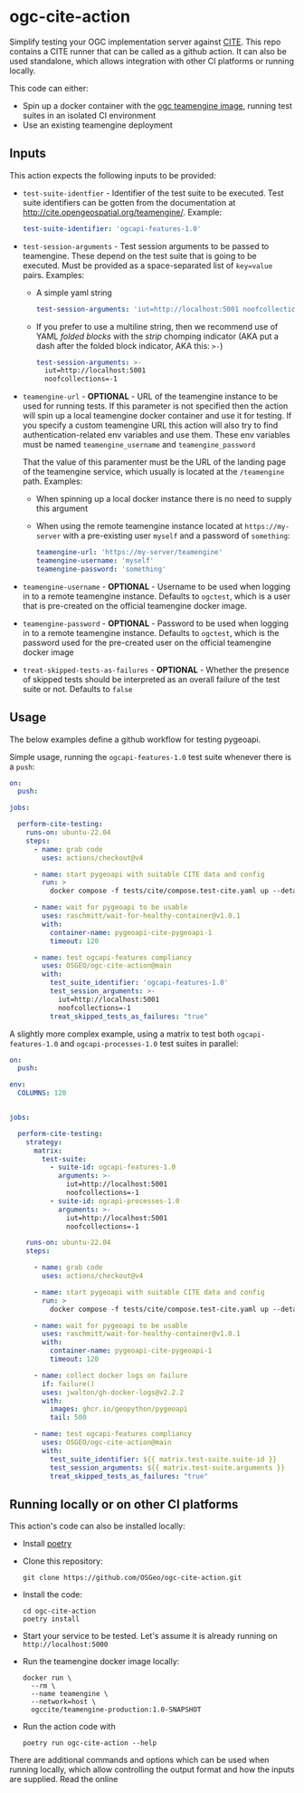 # ogc-cite-action

Simplify testing your OGC implementation server against [CITE](https://github.com/opengeospatial/cite/wiki). This repo
contains a CITE runner that can be called as a github action. It can also be used standalone, which allows integration
with other CI platforms or running locally.

This code can either:

- Spin up a docker container with the [ogc teamengine image](https://hub.docker.com/r/ogccite/teamengine-production),
  running test suites in an isolated CI environment
- Use an existing teamengine deployment


## Inputs

This action expects the following inputs to be provided:

- `test-suite-identfier` - Identifier of the test suite to be executed. Test suite identifiers can be gotten from the
  documentation at <http://cite.opengeospatial.org/teamengine/>. Example:
  
  ```yaml
  test-suite-identifier: 'ogcapi-features-1.0'
  ```
  
- `test-session-arguments` - Test session arguments to be passed to teamengine. These depend on the test suite that is
  going to be executed. Must be provided as a space-separated list of `key=value` pairs. Examples: 
  
  - A simple yaml string
    ```yaml
    test-session-arguments: 'iut=http://localhost:5001 noofcollections=-1'
    ```
    
  - If you prefer to use a multiline string, then  we recommend use of YAML *folded blocks* with the _strip_ 
    chomping indicator (AKA put a dash after the folded block indicator, AKA this: `>-`)
    ```yaml
    test-session-arguments: >-
      iut=http://localhost:5001 
      noofcollections=-1
    ```

- `teamengine-url` - **OPTIONAL** - URL of the teamengine instance to be used for running tests. If this parameter 
  is not specified then the action will spin up a local teamengine docker container and use it for testing. If you 
  specify a custom teamengine URL this action will also try to find authentication-related env variables and use 
  them. These env variables must be named `teamengine_username` and `teamengine_password`
  
  That the value of this paramenter must be the URL of the landing page of the teamengine service, which usually is 
  located at the `/teamengine` path. Examples:
  
  - When spinning up a local docker instance there is no need to supply this argument
  
  - When using the remote teamengine instance located at `https://my-server` with a pre-existing user `myself` and 
    a password of `something`:
  
    ```yaml
    teamengine-url: 'https://my-server/teamengine'
    teamengine-username: 'myself'
    teamengine-password: 'something'
    ```

- `teamengine-username` - **OPTIONAL** - Username to be used when logging in to a remote teamengine instance. 
  Defaults to `ogctest`, which is a user that is pre-created on the official teamengine docker image.

- `teamengine-password` - **OPTIONAL** - Password to be used when logging in to a remote teamengine instance. 
  Defaults to `ogctest`, which is the password used for the pre-created user on the official teamengine docker image
  
- `treat-skipped-tests-as-failures` - **OPTIONAL** - Whether the presence of skipped tests should be interpreted as 
  an overall failure of the test suite or not. Defaults to `false`


## Usage

The below examples define a github workflow for testing pygeoapi.

Simple usage, running the `ogcapi-features-1.0` test suite whenever there is a `push`:

```yaml
on:
  push:

jobs:

  perform-cite-testing:
    runs-on: ubuntu-22.04
    steps:
      - name: grab code
        uses: actions/checkout@v4

      - name: start pygeoapi with suitable CITE data and config
        run: >
          docker compose -f tests/cite/compose.test-cite.yaml up --detach

      - name: wait for pygeoapi to be usable
        uses: raschmitt/wait-for-healthy-container@v1.0.1
        with:
          container-name: pygeoapi-cite-pygeoapi-1
          timeout: 120

      - name: test ogcapi-features compliancy
        uses: OSGEO/ogc-cite-action@main
        with:
          test_suite_identifier: 'ogcapi-features-1.0'
          test_session_arguments: >-
            iut=http://localhost:5001
            noofcollections=-1
          treat_skipped_tests_as_failures: "true"
```

A slightly more complex example, using a matrix to test both `ogcapi-features-1.0` 
and `ogcapi-processes-1.0` test suites in parallel:

```yaml
on:
  push:

env:
  COLUMNS: 120


jobs:

  perform-cite-testing:
    strategy:
      matrix:
        test-suite:
          - suite-id: ogcapi-features-1.0
            arguments: >-
              iut=http://localhost:5001 
              noofcollections=-1
          - suite-id: ogcapi-processes-1.0
            arguments: >-
              iut=http://localhost:5001 
              noofcollections=-1

    runs-on: ubuntu-22.04
    steps:

      - name: grab code
        uses: actions/checkout@v4

      - name: start pygeoapi with suitable CITE data and config
        run: >
          docker compose -f tests/cite/compose.test-cite.yaml up --detach

      - name: wait for pygeoapi to be usable
        uses: raschmitt/wait-for-healthy-container@v1.0.1
        with:
          container-name: pygeoapi-cite-pygeoapi-1
          timeout: 120

      - name: collect docker logs on failure
        if: failure()
        uses: jwalton/gh-docker-logs@v2.2.2
        with:
          images: ghcr.io/geopython/pygeoapi
          tail: 500

      - name: test ogcapi-features compliancy
        uses: OSGEO/ogc-cite-action@main
        with:
          test_suite_identifier: ${{ matrix.test-suite.suite-id }}
          test_session_arguments: ${{ matrix.test-suite.arguments }}
          treat_skipped_tests_as_failures: "true"

```


## Running locally or on other CI platforms

This action's code can also be installed locally:

- Install [poetry](https://python-poetry.org/docs/)
- Clone this repository:

  ```shell
  git clone https://github.com/OSGeo/ogc-cite-action.git
  ```
- Install the code:

  ```shell
  cd ogc-cite-action
  poetry install
  ```

- Start your service to be tested. Let's assume it is already running on `http://localhost:5000`

- Run the teamengine docker image locally:

  ```shell
  docker run \
    --rm \
    --name teamengine \
    --network=host \
    ogccite/teamengine-production:1.0-SNAPSHOT
  ```

- Run the action code with

  ```shell
  poetry run ogc-cite-action --help
  ```

There are additional commands and options which can be used when running locally, which allow controlling the output 
format and how the inputs are supplied. Read the online